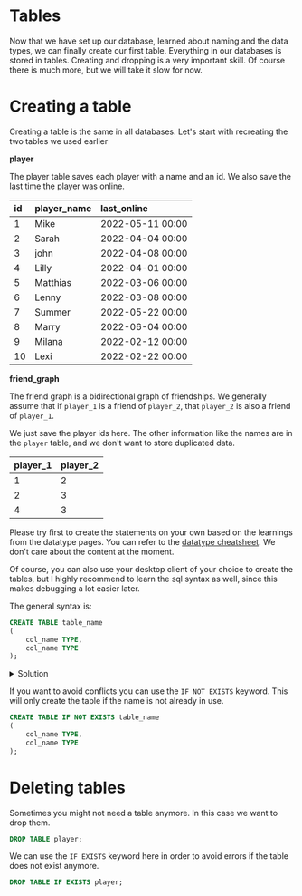 # Tables

Now that we have set up our database, learned about naming and the data types, we can finally create our first table.
Everything in our databases is stored in tables.
Creating and dropping is a very important skill. Of course there is much more, but we will take it slow for now.

# Creating a table

Creating a table is the same in all databases.
Let's start with recreating the two tables we used earlier

**player**

The player table saves each player with a name and an id.
We also save the last time the player was online.

| id  | player\_name | last\_online     |
|:----|:-------------|:-----------------|
| 1   | Mike         | 2022-05-11 00:00 |
| 2   | Sarah        | 2022-04-04 00:00 |
| 3   | john         | 2022-04-08 00:00 |
| 4   | Lilly        | 2022-04-01 00:00 |
| 5   | Matthias     | 2022-03-06 00:00 |
| 6   | Lenny        | 2022-03-08 00:00 |
| 7   | Summer       | 2022-05-22 00:00 |
| 8   | Marry        | 2022-06-04 00:00 |
| 9   | Milana       | 2022-02-12 00:00 |
| 10  | Lexi         | 2022-02-22 00:00 |

**friend_graph**

The friend graph is a bidirectional graph of friendships.
We generally assume that if `player_1` is a friend of `player_2`, that `player_2` is also a friend of `player_1`.

We just save the player ids here.
The other information like the names are in the `player` table, and we don't want to store duplicated data.

| player_1 | player_2 |
|----------|----------|
| 1        | 2        |
| 2        | 3        |
| 4        | 3        |

Please try first to create the statements on your own based on the learnings from the datatype pages.
You can refer to the [datatype cheatsheet](dev/private/java/!tutorial/basicsql-pages/docs/en/02rivate/java/!tutorial/basicsql-pages/docs/en/02/sql_datatypes.md).
We don't care about the content at the moment.

Of course, you can also use your desktop client of your choice to create the tables, but I highly recommend to learn the sql syntax as well, since this makes debugging a lot easier later.

The general syntax is:

<!-- @formatter:off -->
```sql
CREATE TABLE table_name
(
    col_name TYPE,
    col_name TYPE
);
```
<!-- @formatter:on --> 

<details>
<summary>Solution</summary>

To create those tables use these statements:

```sql
CREATE TABLE player
(
    id          INTEGER,
    player_name TEXT,
    last_online TIMESTAMP
);

CREATE TABLE friend_graph
(
    player_1 INTEGER,
    player_2 INTEGER
);
```

</details>

If you want to avoid conflicts you can use the `IF NOT EXISTS` keyword.
This will only create the table if the name is not already in use.

<!-- @formatter:off -->

```sql
CREATE TABLE IF NOT EXISTS table_name
(
    col_name TYPE,
    col_name TYPE
);
```
<!-- @formatter:on --> 

# Deleting tables

Sometimes you might not need a table anymore.
In this case we want to drop them.

```sql
DROP TABLE player;
```

We can use the `IF EXISTS` keyword here in order to avoid errors if the table does not exist anymore.

```sql
DROP TABLE IF EXISTS player;
```
